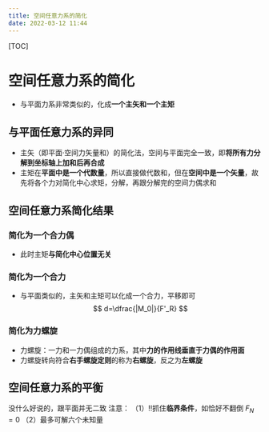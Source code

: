 ```yaml
---
title: 空间任意力系的简化
date: 2022-03-12 11:44
---
```

[TOC]
# 空间任意力系的简化
* 与平面力系非常类似的，化成**一个主矢和一个主矩**
## 与平面任意力系的异同
* 主矢（即平面·空间力矢量和）的简化法，空间与平面完全一致，即**将所有力分解到坐标轴上加和后再合成**
* 主矩在**平面中是一个代数量**，所以直接做代数和，但在**空间中是一个矢量**，故先将各个力对简化中心求矩，分解，再跟分解完的空间力偶求和
## 空间任意力系简化结果
### 简化为一个合力偶
* 此时主矩**与简化中心位置无关**
### 简化为一个合力
* 与平面类似的，主矢和主矩可以化成一个合力，平移即可
$$
d=\dfrac{|M_0|}{F'_R}
$$
### 简化为力螺旋
* 力螺旋：一力和一力偶组成的力系，其中**力的作用线垂直于力偶的作用面**
* 力螺旋转向符合**右手螺旋定则**的称为**右螺旋**，反之为**左螺旋**
## 空间任意力系的平衡
没什么好说的，跟平面并无二致
注意：
（1）‼️抓住**临界条件**，如恰好不翻倒 $F_N=0$
（2）最多可解六个未知量